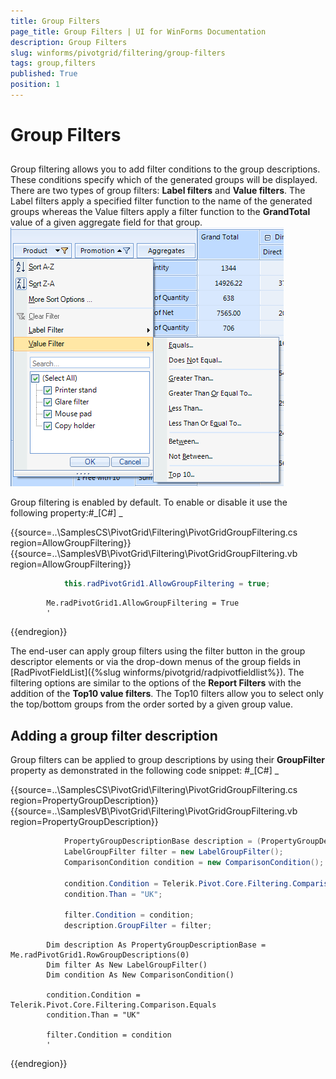 ```yaml
---
title: Group Filters
page_title: Group Filters | UI for WinForms Documentation
description: Group Filters
slug: winforms/pivotgrid/filtering/group-filters
tags: group,filters
published: True
position: 1
---
```


# Group Filters



## 

Group filtering allows you to add filter conditions to the group descriptions. These conditions specify which
          of the generated groups will be displayed. There are two types of group filters: __Label filters__
          and __Value filters__. The Label filters apply a specified filter function to the name of the
          generated groups whereas the Value filters apply a filter function to the __GrandTotal__ value
          of a given aggregate field for that group.
        ![pivotgrid-filtering-group-filters 001](images/pivotgrid-filtering-group-filters001.png)

Group filtering is enabled by default. To enable or disable it use the following property:#_[C#] _

	



{{source=..\SamplesCS\PivotGrid\Filtering\PivotGridGroupFiltering.cs region=AllowGroupFiltering}} 
{{source=..\SamplesVB\PivotGrid\Filtering\PivotGridGroupFiltering.vb region=AllowGroupFiltering}} 

````C#
            this.radPivotGrid1.AllowGroupFiltering = true;
````
````VB.NET
        Me.radPivotGrid1.AllowGroupFiltering = True
        '
````

{{endregion}} 




The end-user can apply group filters using the filter button in the group descriptor elements or via the drop-down
          menus of the group fields in
          [RadPivotFieldList]({%slug winforms/pivotgrid/radpivotfieldlist%}).
          The filtering options are similar to the options of the __Report Filters__ with the addition of the
          __Top10 value filters__.  The Top10 filters allow you to select only the top/bottom groups from the
          order sorted by a given group value.
        

## Adding a group filter description

Group filters can be applied to group descriptions by using their __GroupFilter__ property
          as demonstrated in the following code snippet:
        #_[C#] _

	



{{source=..\SamplesCS\PivotGrid\Filtering\PivotGridGroupFiltering.cs region=PropertyGroupDescription}} 
{{source=..\SamplesVB\PivotGrid\Filtering\PivotGridGroupFiltering.vb region=PropertyGroupDescription}} 

````C#
            PropertyGroupDescriptionBase description = (PropertyGroupDescriptionBase)this.radPivotGrid1.RowGroupDescriptions[0];
            LabelGroupFilter filter = new LabelGroupFilter();
            ComparisonCondition condition = new ComparisonCondition();

            condition.Condition = Telerik.Pivot.Core.Filtering.Comparison.Equals;
            condition.Than = "UK"; 

            filter.Condition = condition; 
            description.GroupFilter = filter;
````
````VB.NET
        Dim description As PropertyGroupDescriptionBase = Me.radPivotGrid1.RowGroupDescriptions(0)
        Dim filter As New LabelGroupFilter()
        Dim condition As New ComparisonCondition()

        condition.Condition = Telerik.Pivot.Core.Filtering.Comparison.Equals
        condition.Than = "UK"

        filter.Condition = condition
        '
````

{{endregion}} 



